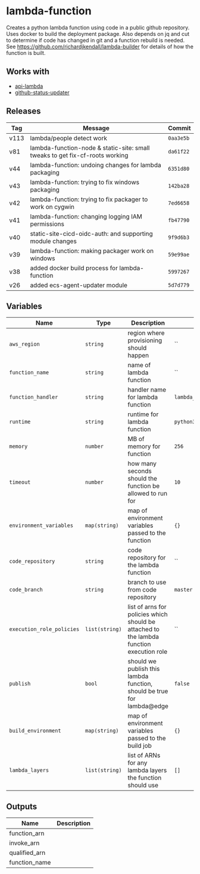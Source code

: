 lambda-function
======


Creates a python lambda function using code in a public github repository.  Uses docker to build the deployment package.  Also depends on jq and cut to determine if code has changed in git and a function rebuild is needed.  See https://github.com/richardjkendall/lambda-builder for details of how the function is built.

Works with
------

* [api-lambda](../api-lambda/README.md)
* [github-status-updater](../github-status-updater/README.md)



Releases
------

|Tag | Message | Commit|
--- | --- | ---
v113 | lambda/people detect work | `0aa3e5b`
v81 | lambda-function-node & static-site: small tweaks to get fix-cf-roots working | `da61f22`
v44 | lambda-function: undoing changes for lambda packaging | `6351d80`
v43 | lambda-function: trying to fix windows packaging | `142ba28`
v42 | lambda-function: trying to fix packager to work on cygwin | `7ed6658`
v41 | lambda-function: changing logging IAM permissions | `fb47790`
v40 | static-site-cicd-oidc-auth: and supporting module changes | `9f9d6b3`
v39 | lambda-function: making packager work on windows | `59e99ae`
v38 | added docker build process for lambda-function | `5997267`
v26 | added ecs-agent-updater module | `5d7d779`

Variables
------

|Name | Type | Description | Default Value|
--- | --- | --- | ---
`aws_region` | `string` | region where provisioning should happen | ``
`function_name` | `string` | name of lambda function | ``
`function_handler` | `string` | handler name for lambda function | `lambda_function.lambda_handler`
`runtime` | `string` | runtime for lambda function | `python3.6`
`memory` | `number` | MB of memory for function | `256`
`timeout` | `number` | how many seconds should the function be allowed to run for | `10`
`environment_variables` | `map(string)` | map of environment variables passed to the function | `{}`
`code_repository` | `string` | code repository for the lambda function | ``
`code_branch` | `string` | branch to use from code repository | `master`
`execution_role_policies` | `list(string)` | list of arns for policies which should be attached to the lambda function execution role | ``
`publish` | `bool` | should we publish this lambda function, should be true for lambda@edge | `false`
`build_environment` | `map(string)` | map of environment variables passed to the build job | `{}`
`lambda_layers` | `list(string)` | list of ARNs for any lambda layers the function should use | `[]`

Outputs
------

|Name | Description|
--- | ---
function_arn | 
invoke_arn | 
qualified_arn | 
function_name | 

